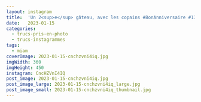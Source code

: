 ```yaml
---
layout: instagram
title:  'Un 2<sup>e</sup> gâteau, avec les copains #BonAnniversaire #13ans #miam'
date:   2023-01-15
categories: 
  - trucs-pris-en-photo
  - trucs-instagrammes
tags:
  - miam
coverImage: 2023-01-15-cnchzvni4iq.jpg
imgWidth: 360
imgHeight: 450
instagram: CncHZVnI4IQ
post_image: 2023-01-15-cnchzvni4iq.jpg
post_image_large: 2023-01-15-cnchzvni4iq_large.jpg
post_image_small: 2023-01-15-cnchzvni4iq_thumbnail.jpg
---
```



